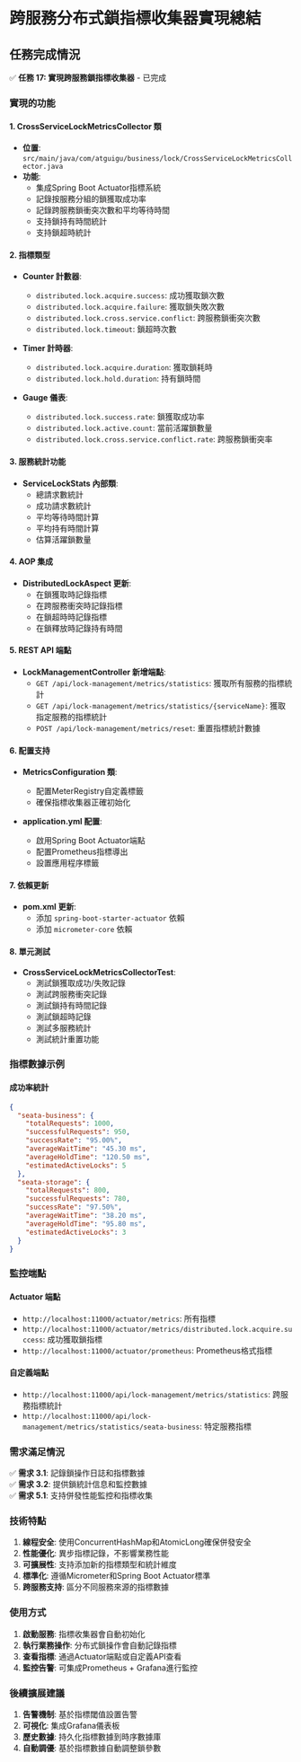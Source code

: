 # 跨服務分布式鎖指標收集器實現總結

## 任務完成情況

✅ **任務 17: 實現跨服務鎖指標收集器** - 已完成

### 實現的功能

#### 1. CrossServiceLockMetricsCollector 類
- **位置**: `src/main/java/com/atguigu/business/lock/CrossServiceLockMetricsCollector.java`
- **功能**:
  - 集成Spring Boot Actuator指標系統
  - 記錄按服務分組的鎖獲取成功率
  - 記錄跨服務鎖衝突次數和平均等待時間
  - 支持鎖持有時間統計
  - 支持鎖超時統計

#### 2. 指標類型
- **Counter 計數器**:
  - `distributed.lock.acquire.success`: 成功獲取鎖次數
  - `distributed.lock.acquire.failure`: 獲取鎖失敗次數
  - `distributed.lock.cross.service.conflict`: 跨服務鎖衝突次數
  - `distributed.lock.timeout`: 鎖超時次數

- **Timer 計時器**:
  - `distributed.lock.acquire.duration`: 獲取鎖耗時
  - `distributed.lock.hold.duration`: 持有鎖時間

- **Gauge 儀表**:
  - `distributed.lock.success.rate`: 鎖獲取成功率
  - `distributed.lock.active.count`: 當前活躍鎖數量
  - `distributed.lock.cross.service.conflict.rate`: 跨服務鎖衝突率

#### 3. 服務統計功能
- **ServiceLockStats 內部類**:
  - 總請求數統計
  - 成功請求數統計
  - 平均等待時間計算
  - 平均持有時間計算
  - 估算活躍鎖數量

#### 4. AOP 集成
- **DistributedLockAspect 更新**:
  - 在鎖獲取時記錄指標
  - 在跨服務衝突時記錄指標
  - 在鎖超時時記錄指標
  - 在鎖釋放時記錄持有時間

#### 5. REST API 端點
- **LockManagementController 新增端點**:
  - `GET /api/lock-management/metrics/statistics`: 獲取所有服務的指標統計
  - `GET /api/lock-management/metrics/statistics/{serviceName}`: 獲取指定服務的指標統計
  - `POST /api/lock-management/metrics/reset`: 重置指標統計數據

#### 6. 配置支持
- **MetricsConfiguration 類**:
  - 配置MeterRegistry自定義標籤
  - 確保指標收集器正確初始化

- **application.yml 配置**:
  - 啟用Spring Boot Actuator端點
  - 配置Prometheus指標導出
  - 設置應用程序標籤

#### 7. 依賴更新
- **pom.xml 更新**:
  - 添加 `spring-boot-starter-actuator` 依賴
  - 添加 `micrometer-core` 依賴

#### 8. 單元測試
- **CrossServiceLockMetricsCollectorTest**:
  - 測試鎖獲取成功/失敗記錄
  - 測試跨服務衝突記錄
  - 測試鎖持有時間記錄
  - 測試鎖超時記錄
  - 測試多服務統計
  - 測試統計重置功能

### 指標數據示例

#### 成功率統計
```json
{
  "seata-business": {
    "totalRequests": 1000,
    "successfulRequests": 950,
    "successRate": "95.00%",
    "averageWaitTime": "45.30 ms",
    "averageHoldTime": "120.50 ms",
    "estimatedActiveLocks": 5
  },
  "seata-storage": {
    "totalRequests": 800,
    "successfulRequests": 780,
    "successRate": "97.50%",
    "averageWaitTime": "38.20 ms",
    "averageHoldTime": "95.80 ms",
    "estimatedActiveLocks": 3
  }
}
```

### 監控端點

#### Actuator 端點
- `http://localhost:11000/actuator/metrics`: 所有指標
- `http://localhost:11000/actuator/metrics/distributed.lock.acquire.success`: 成功獲取鎖指標
- `http://localhost:11000/actuator/prometheus`: Prometheus格式指標

#### 自定義端點
- `http://localhost:11000/api/lock-management/metrics/statistics`: 跨服務指標統計
- `http://localhost:11000/api/lock-management/metrics/statistics/seata-business`: 特定服務指標

### 需求滿足情況

✅ **需求 3.1**: 記錄鎖操作日誌和指標數據  
✅ **需求 3.2**: 提供鎖統計信息和監控數據  
✅ **需求 5.1**: 支持併發性能監控和指標收集  

### 技術特點

1. **線程安全**: 使用ConcurrentHashMap和AtomicLong確保併發安全
2. **性能優化**: 異步指標記錄，不影響業務性能
3. **可擴展性**: 支持添加新的指標類型和統計維度
4. **標準化**: 遵循Micrometer和Spring Boot Actuator標準
5. **跨服務支持**: 區分不同服務來源的指標數據

### 使用方式

1. **啟動服務**: 指標收集器會自動初始化
2. **執行業務操作**: 分布式鎖操作會自動記錄指標
3. **查看指標**: 通過Actuator端點或自定義API查看
4. **監控告警**: 可集成Prometheus + Grafana進行監控

### 後續擴展建議

1. **告警機制**: 基於指標閾值設置告警
2. **可視化**: 集成Grafana儀表板
3. **歷史數據**: 持久化指標數據到時序數據庫
4. **自動調優**: 基於指標數據自動調整鎖參數
